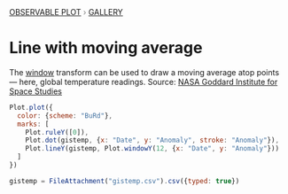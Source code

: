 <div style="color: grey; font: 13px/25.5px var(--sans-serif); text-transform: uppercase;"><h1 style="display: none;">Plot: Line with moving average</h1><a href="/plot">Observable Plot</a> › <a href="/@observablehq/plot-gallery">Gallery</a></div>

# Line with moving average

The [window](https://observablehq.com/plot/transforms/window) transform can be used to draw a moving average atop points — here, global temperature readings. Source: [NASA Goddard Institute for Space Studies](https://data.giss.nasa.gov/gistemp/)

```js echo
Plot.plot({
  color: {scheme: "BuRd"},
  marks: [
    Plot.ruleY([0]),
    Plot.dot(gistemp, {x: "Date", y: "Anomaly", stroke: "Anomaly"}),
    Plot.lineY(gistemp, Plot.windowY(12, {x: "Date", y: "Anomaly"}))
  ]
})
```

```js echo
gistemp = FileAttachment("gistemp.csv").csv({typed: true})
```

